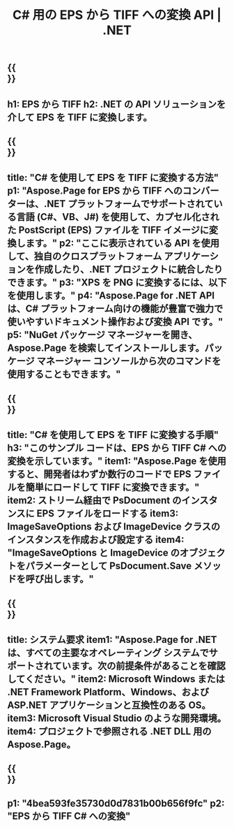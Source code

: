 ﻿---
translation: true
template: /_templates/_conversion-child-net.md
title: C# 用の EPS から TIFF への変換 API |  .NET
url: /net/conversion/eps-to-tiff/
description: EPS から TIFF C# への変換のサンプル コード。 VB.NET、Asp.NET、または任意の .NET ベースのアプリケーション内でバッチ EPS ファイルを TIFF に変換するための API サンプル コードを使用します。
informat: EPS
outformat: TIFF
otherformats: XPS PS
---

{{<section banner>}}
---
h1: EPS から TIFF
h2: .NET の API ソリューションを介して EPS を TIFF に変換します。
---

{{<section overview>}}
---
title: "C# を使用して EPS を TIFF に変換する方法"
p1: "Aspose.Page for EPS から TIFF へのコンバーターは、.NET プラットフォームでサポートされている言語 (C#、VB、J#) を使用して、カプセル化された PostScript (EPS) ファイルを TIFF イメージに変換します。"
p2: "ここに表示されている API を使用して、独自のクロスプラットフォーム アプリケーションを作成したり、.NET プロジェクトに統合したりできます。"
p3: "XPS を PNG に変換するには、以下を使用します。"
p4: "Aspose.Page for .NET API は、C# プラットフォーム向けの機能が豊富で強力で使いやすいドキュメント操作および変換 API です。"
p5: "NuGet パッケージ マネージャーを開き、Aspose.Page を検索してインストールします。パッケージ マネージャー コンソールから次のコマンドを使用することもできます。"
---

{{<section feature1>}}
---
title: "C# を使用して EPS を TIFF に変換する手順"
h3: "このサンプル コードは、EPS から TIFF C# への変換を示しています。"
item1: "Aspose.Page を使用すると、開発者はわずか数行のコードで EPS ファイルを簡単にロードして TIFF に変換できます。"
item2: ストリーム経由で PsDocument のインスタンスに EPS ファイルをロードする
item3: ImageSaveOptions および ImageDevice クラスのインスタンスを作成および設定する
item4: "ImageSaveOptions と ImageDevice のオブジェクトをパラメーターとして PsDocument.Save メソッドを呼び出します。"
---

{{<section feature2>}}
---
title: システム要求
item1: "Aspose.Page for .NET は、すべての主要なオペレーティング システムでサポートされています。次の前提条件があることを確認してください。"
item2: Microsoft Windows または .NET Framework Platform、Windows、および ASP.NET アプリケーションと互換性のある OS。
item3: Microsoft Visual Studio のような開発環境。
item4: プロジェクトで参照される .NET DLL 用の Aspose.Page。
---

{{<section gist>}}
---
p1: "4bea593fe35730d0d7831b00b656f9fc"
p2: "EPS から TIFF C# への変換"
---

